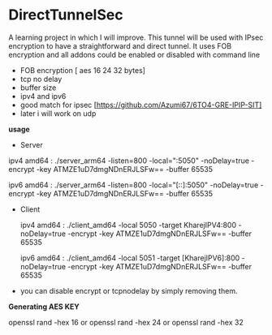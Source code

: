 # DirectTunnelSec
A learning project in which I will improve. This tunnel will be used with IPsec encryption to have a straightforward and direct tunnel. It uses FOB encryption and all addons could be enabled or disabled with command line
- FOB encryption [ aes 16 24 32 bytes]
- tcp no delay
- buffer size
- ipv4 and ipv6
- good match for ipsec [https://github.com/Azumi67/6TO4-GRE-IPIP-SIT]
- later i will work on udp

**usage**
  
 - Server
   
  ipv4 amd64 : ./server_arm64 -listen=800 -local=":5050" -noDelay=true -encrypt -key ATMZE1uD7dmgNDnERJLSFw== -buffer 65535

  ipv6 amd64 : ./server_arm64 -listen=800 -local="[::]:5050" -noDelay=true -encrypt -key ATMZE1uD7dmgNDnERJLSFw== -buffer 65535

 - Client
   
   ipv4 amd64 : ./client_amd64 -local 5050 -target KharejIPV4:800 -noDelay=true -encrypt -key ATMZE1uD7dmgNDnERJLSFw== -buffer 65535
   
   ipv6 amd64 : ./client_amd64 -local 5051 -target [KharejIPV6]:800 -noDelay=true -encrypt -key ATMZE1uD7dmgNDnERJLSFw== -buffer 65535

- you can disable encrypt or tcpnodelay by simply removing them.

**Generating AES KEY**

openssl rand -hex 16  or openssl rand -hex 24  or openssl rand -hex 32
